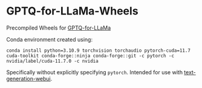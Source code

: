 # GPTQ-for-LLaMa-Wheels
Precompiled Wheels for [GPTQ-for-LLaMa](https://github.com/qwopqwop200/GPTQ-for-LLaMa/tree/cuda)

Conda environment created using:
```
conda install python=3.10.9 torchvision torchaudio pytorch-cuda=11.7 cuda-toolkit conda-forge::ninja conda-forge::git -c pytorch -c nvidia/label/cuda-11.7.0 -c nvidia
```
Specifically without explicitly specifying `pytorch`. Intended for use with [text-generation-webui](https://github.com/oobabooga/text-generation-webui).
